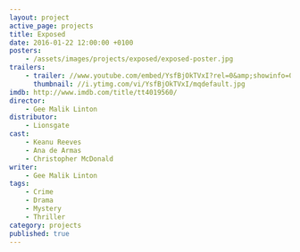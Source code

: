 ```yaml
---
layout: project
active_page: projects
title: Exposed
date: 2016-01-22 12:00:00 +0100
posters:
    - /assets/images/projects/exposed/exposed-poster.jpg
trailers:
    - trailer: //www.youtube.com/embed/YsfBjOkTVxI?rel=0&amp;showinfo=0
      thumbnail: //i.ytimg.com/vi/YsfBjOkTVxI/mqdefault.jpg
imdb: http://www.imdb.com/title/tt4019560/
director:
    - Gee Malik Linton
distributor:
    - Lionsgate
cast:
    - Keanu Reeves
    - Ana de Armas
    - Christopher McDonald
writer:
    - Gee Malik Linton
tags:
    - Crime
    - Drama
    - Mystery
    - Thriller
category: projects
published: true
---
```

